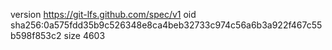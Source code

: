 version https://git-lfs.github.com/spec/v1
oid sha256:0a575fdd35b9c526348e8ca4beb32733c974c56a6b3a922f467c55b598f853c2
size 4603
